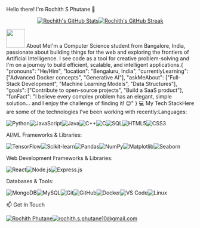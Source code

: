 Hello there! I'm Rochith S Phutane 👋<p align="center"><a href="https://www.google.com/search?q=https://github.com/rochith-phutane"><img src="https://www.google.com/search?q=https://github-readme-stats.vercel.app/api%3Fusername%3Drochith11%26show_icons%3Dtrue%26theme%3Ddracula%26count_private%3Dtrue" alt="Rochith's GitHub Stats" /><img src="https://www.google.com/search?q=https://github-readme-streak-stats.herokuapp.com/%3Fuser%3Drochith11%26theme%3Ddracula" alt="Rochith's GitHub Streak" /></a></p><picture><img src = "https://www.google.com/search?q=https://github.com/7oSkaaa/7oSkaaa/blob/main/Images/about_me.gif%3Fraw%3Dtrue" width = 50px></picture> About MeI'm a Computer Science student from Bangalore, India, passionate about building things for the web and exploring the frontiers of Artificial Intelligence. I see code as a tool for creative problem-solving and I'm on a journey to build efficient, scalable, and intelligent applications.{
  "pronouns": "He/Him",
  "location": "Bengaluru, India",
  "currentlyLearning": ["Advanced Docker concepts", "Generative AI"],
  "askMeAbout": ["Full-Stack Development", "Machine Learning Models", "Data Structures"],
  "goals": ["Contribute to open-source projects", "Build a SaaS product"],
  "funFact": "I believe every complex problem has an elegant, simple solution... and I enjoy the challenge of finding it! 😉"
}
💻 My Tech StackHere are some of the technologies I've been working with recently:Languages:<p><img src="https://www.google.com/search?q=https://img.shields.io/badge/Python-3776AB%3Fstyle%3Dfor-the-badge%26logo%3Dpython%26logoColor%3Dwhite" alt="Python"/><img src="https://www.google.com/search?q=https://img.shields.io/badge/JavaScript-F7DF1E%3Fstyle%3Dfor-the-badge%26logo%3Djavascript%26logoColor%3Dblack" alt="JavaScript"/><img src="https://img.shields.io/badge/Java-ED8B00?style=for-the-badge&logo=openjdk&logoColor=white" alt="Java"/><img src="https://www.google.com/search?q=https://img.shields.io/badge/C%252B%252B-00599C%3Fstyle%3Dfor-the-badge%26logo%3Dc%252B%252B%26logoColor%3Dwhite" alt="C++"/><img src="https://www.google.com/search?q=https://img.shields.io/badge/C-A8B9CC%3Fstyle%3Dfor-the-badge%26logo%3Dc%26logoColor%3Dblack" alt="C"/><img src="https://www.google.com/search?q=https://img.shields.io/badge/SQL-4479A1%3Fstyle%3Dfor-the-badge%26logo%3Dpostgresql%26logoColor%3Dwhite" alt="SQL"/><img src="https://www.google.com/search?q=https://img.shields.io/badge/HTML5-E34F26%3Fstyle%3Dfor-the-badge%26logo%3Dhtml5%26logoColor%3Dwhite" alt="HTML5"/><img src="https://www.google.com/search?q=https://img.shields.io/badge/CSS3-1572B6%3Fstyle%3Dfor-the-badge%26logo%3Dcss3%26logoColor%3Dwhite" alt="CSS3"/></p>AI/ML Frameworks & Libraries:<p><img src="https://img.shields.io/badge/TensorFlow-FF6F00?style=for-the-badge&logo=tensorflow&logoColor=white" alt="TensorFlow"/><img src="https://www.google.com/search?q=https://img.shields.io/badge/scikit--learn-F7931E%3Fstyle%3Dfor-the-badge%26logo%3Dscikit-learn%26logoColor%3Dwhite" alt="Scikit-learn"/><img src="https://www.google.com/search?q=https://img.shields.io/badge/Pandas-150458%3Fstyle%3Dfor-the-badge%26logo%3Dpandas%26logoColor%3Dwhite" alt="Pandas"/><img src="https://www.google.com/search?q=https://img.shields.io/badge/NumPy-013243%3Fstyle%3Dfor-the-badge%26logo%3Dnumpy%26logoColor%3Dwhite" alt="NumPy"/><img src="https://www.google.com/search?q=https://img.shields.io/badge/Matplotlib-3776AB%3Fstyle%3Dfor-the-badge%26logo%3Dmatplotlib%26logoColor%3Dwhite" alt="Matplotlib"/><img src="https://www.google.com/search?q=https://img.shields.io/badge/Seaborn-3776AB%3Fstyle%3Dfor-the-badge%26logo%3Dseaborn%26logoColor%3Dwhite" alt="Seaborn"/></p>Web Development Frameworks & Libraries:<p><img src="https://www.google.com/search?q=https://img.shields.io/badge/React-61DAFB%3Fstyle%3Dfor-the-badge%26logo%3Dreact%26logoColor%3Dblack" alt="React"/><img src="https://www.google.com/search?q=https://img.shields.io/badge/Node.js-339933%3Fstyle%3Dfor-the-badge%26logo%3Dnode.js%26logoColor%3Dwhite" alt="Node.js"/><img src="https://www.google.com/search?q=https://img.shields.io/badge/Express.js-000000%3Fstyle%3Dfor-the-badge%26logo%3Dexpress%26logoColor%3Dwhite" alt="Express.js"/></p>Databases & Tools:<p><img src="https://www.google.com/search?q=https://img.shields.io/badge/MongoDB-47A248%3Fstyle%3Dfor-the-badge%26logo%3Dmongodb%26logoColor%3Dwhite" alt="MongoDB"/><img src="https://img.shields.io/badge/MySQL-4479A1?style=for-the-badge&logo=mysql&logoColor=white" alt="MySQL"/><img src="https://www.google.com/search?q=https://img.shields.io/badge/Git-F05032%3Fstyle%3Dfor-the-badge%26logo%3Dgit%26logoColor%3Dwhite" alt="Git"/><img src="https://www.google.com/search?q=https://img.shields.io/badge/GitHub-181717%3Fstyle%3Dfor-the-badge%26logo%3Dgithub%26logoColor%3Dwhite" alt="GitHub"/><img src="https://www.google.com/search?q=https://img.shields.io/badge/Docker-2496ED%3Fstyle%3Dfor-the-badge%26logo%3Ddocker%26logoColor%3Dwhite" alt="Docker"/><img src="https://www.google.com/search?q=https://img.shields.io/badge/VS_Code-007ACC%3Fstyle%3Dfor-the-badge%26logo%3Dvisual-studio-code%26logoColor%3Dwhite" alt="VS Code"/><img src="https://img.shields.io/badge/Linux-FCC624?style=for-the-badge&logo=linux&logoColor=black" alt="Linux"/></p>📫 Get In Touch<p align="left"><a href="https://www.linkedin.com/in/rochith-s-phutane-919112297/" target="blank"><img align="center" src="https://www.google.com/search?q=https://img.shields.io/badge/LinkedIn-0A66C2%3Fstyle%3Dfor-the-badge%26logo%3Dlinkedin%26logoColor%3Dwhite" alt="Rochith Phutane"/></a><a href="mailto:rochith.s.phutane10@gmail.com" target="blank"><img align="center" src="https://img.shields.io/badge/Gmail-D14836?style=for-the-badge&logo=gmail&logoColor=white" alt="rochith.s.phutane10@gmail.com"/></a></p>
